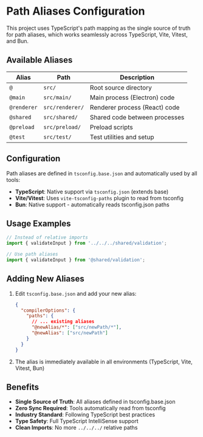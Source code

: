 # Path Aliases Configuration

This project uses TypeScript's path mapping as the single source of truth for path aliases, which works seamlessly across TypeScript, Vite, Vitest, and Bun.

## Available Aliases

| Alias | Path | Description |
|-------|------|-------------|
| `@` | `src/` | Root source directory |
| `@main` | `src/main/` | Main process (Electron) code |
| `@renderer` | `src/renderer/` | Renderer process (React) code |
| `@shared` | `src/shared/` | Shared code between processes |
| `@preload` | `src/preload/` | Preload scripts |
| `@test` | `src/test/` | Test utilities and setup |

## Configuration

Path aliases are defined in `tsconfig.base.json` and automatically used by all tools:

- **TypeScript**: Native support via `tsconfig.json` (extends base)
- **Vite/Vitest**: Uses `vite-tsconfig-paths` plugin to read from tsconfig
- **Bun**: Native support - automatically reads tsconfig.json paths

## Usage Examples

```typescript
// Instead of relative imports
import { validateInput } from '../../../shared/validation';

// Use path aliases
import { validateInput } from '@shared/validation';
```

## Adding New Aliases

1. Edit `tsconfig.base.json` and add your new alias:
   ```json
   {
     "compilerOptions": {
       "paths": {
         // ... existing aliases
         "@newAlias/*": ["src/newPath/*"],
         "@newAlias": ["src/newPath"]
       }
     }
   }
   ```

2. The alias is immediately available in all environments (TypeScript, Vite, Vitest, Bun)

## Benefits

- **Single Source of Truth**: All aliases defined in tsconfig.base.json
- **Zero Sync Required**: Tools automatically read from tsconfig
- **Industry Standard**: Following TypeScript best practices
- **Type Safety**: Full TypeScript IntelliSense support
- **Clean Imports**: No more `../../../` relative paths